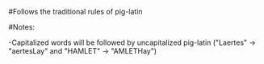#Follows the traditional rules of pig-latin

#Notes:

-Capitalized words will be followed by uncapitalized pig-latin ("Laertes" -> "aertesLay" and "HAMLET" -> "AMLETHay")